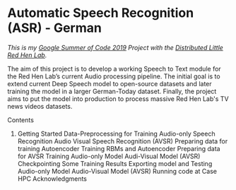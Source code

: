 # Automatic Speech Recognition (ASR) - German
_This is my [Google Summer of Code 2019](https://summerofcode.withgoogle.com/projects/#5623384702976000) Project with the [Distributed Little Red Hen Lab](http://www.redhenlab.org/)._

The aim of this project is to develop a working Speech to Text module for the Red Hen Lab’s current Audio processing pipeline. The initial goal is to extend current Deep Speech model to open-source datasets and later training the model in a larger German-Today dataset. Finally, the project aims to put the model into production to process massive Red Hen Lab's TV news videos datasets.

Contents
1. Getting Started
Data-Preprocessing for Training
Audio-only Speech Recognition
Audio Visual Speech Recognition (AVSR)
Preparing data for training Autoencoder
Training RBMs and Autoencoder
Preparing data for AVSR
Training
Audio-only Model
Audi-Visual Model (AVSR)
Checkpointing
Some Training Results
Exporting model and Testing
Audio-only Model
Audio-Visual Model (AVSR)
Running code at Case HPC
Acknowledgments

